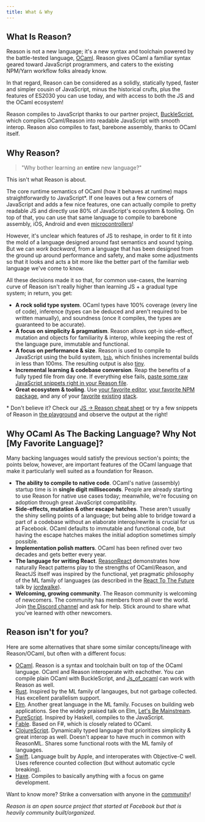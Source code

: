 ```yaml
---
title: What & Why
---
```


## What Is Reason?

Reason is not a new language; it's a new syntax and toolchain powered by the battle-tested language, [OCaml](http://ocaml.org). Reason gives OCaml a familiar syntax geared toward JavaScript programmers, and caters to the existing NPM/Yarn workflow folks already know.

In that regard, Reason can be considered as a solidly, statically typed, faster and simpler cousin of JavaScript, minus the historical crufts, plus the features of ES2030 you can use today, and with access to both the JS and the OCaml ecosystem!

Reason compiles to JavaScript thanks to our partner project, [BuckleScript](https://bucklescript.github.io), which compiles OCaml/Reason into readable JavaScript with smooth interop. Reason also compiles to fast, barebone assembly, thanks to OCaml itself.

## Why Reason?

> "Why bother learning an **entire** new language?"

This isn't what Reason is about.

The core runtime semantics of OCaml (how it behaves at runtime) maps straightforwardly to JavaScript\*. If one leaves out a few corners of JavaScript and adds a few nice features, one can actually compile to pretty readable JS and directly use 80% of JavaScript's ecosystem & tooling. On top of that, you can use that same language to compile to barebone assembly, iOS, Android and even [microcontrollers](http://www.algo-prog.info/ocapic/web/index.php?id=ocapic)!

However, it's unclear which features of JS to reshape, in order to fit it into the mold of a language designed around fast semantics and sound typing. But we can _work backward_, from a language that has been designed from the ground up around performance and safety, and make some adjustments so that it looks and acts a bit more like the better part of the familiar web language we've come to know.

All these decisions made it so that, for common use-cases, the learning curve of Reason isn't really higher than learning JS + a gradual type system; in return, you get:

- **A rock solid type system**. OCaml types have 100% coverage (every line of code), inference (types can be deduced and aren't required to be written manually), and soundness (once it compiles, the types are guaranteed to be accurate).
- **A focus on simplicity & pragmatism**. Reason allows opt-in side-effect, mutation and objects for familiarity & interop, while keeping the rest of the language pure, immutable and functional.
- **A focus on performance & size**. Reason is used to compile to JavaScript using the build system, [`bsb`](https://bucklescript.github.io/docs/en/build-overview.html), which finishes incremental builds in less than 100ms. The resulting output is also [tiny](https://twitter.com/bobzhang1988/status/827562467148623875).
- **Incremental learning & codebase conversion**. Reap the benefits of a fully typed file from day one. If everything else fails, [paste some raw JavaScript snippets right in your Reason file](interop.md).
- **Great ecosystem & tooling**. Use [your favorite editor](editor-plugins.md), [your favorite NPM package](libraries.md), and any of your [favorite](https://github.com/reasonml/reason-react) [existing](https://github.com/reasonml-community/bs-jest) [stack](https://webpack.js.org).

\* Don't believe it? Check our [JS -> Reason cheat sheet](syntax-cheatsheet.md) or try a few snippets of Reason in [the playground](/try.html) and observe the output at the right!

## Why OCaml As The Backing Language? Why Not [My Favorite Language]?

Many backing languages would satisfy the previous section's points; the points below, however, are important features of the OCaml language that make it particularly well suited as a foundation for Reason.

- **The ability to compile to native code**. OCaml's native (assembly) startup time is in **single digit milliseconds**. People are already starting to use Reason for native use cases today; meanwhile, we're focusing on adoption through great JavaScript compatibility.
- **Side-effects, mutation & other escape hatches**. These aren't usually the shiny selling points of a language; but being able to bridge toward a part of a codebase without an elaborate interop/rewrite is crucial for us at Facebook. OCaml defaults to immutable and functional code, but having the escape hatches makes the initial adoption sometimes simply possible.
- **Implementation polish matters**. OCaml has been refined over two decades and gets better every year.
- **The language for writing React**. [ReasonReact](//reasonml.github.io/reason-react/) demonstrates how naturally React patterns play to the strengths of OCaml/Reason, and ReactJS itself was inspired by the functional, yet pragmatic philosophy of the ML family of languages (as described in the [React To The Future](https://www.youtube.com/watch?v=5fG_lyNuEAw) talk by [jordwalke](https://twitter.com/jordwalke)).
- **Welcoming, growing community**. The Reason community is welcoming of newcomers. The community has members from all over the world. Join [the Discord channel](https://discord.gg/reasonml) and ask for help. Stick around to share what you've learned with other newcomers.

## Reason isn't for you?

Here are some alternatives that share some similar concepts/lineage with Reason/OCaml, but often with a different focus:

- [OCaml](http://ocaml.org). Reason is a syntax and toolchain built on top of the OCaml language. OCaml and Reason interoperate with eachother. You can compile plain OCaml with BuckleScript, and [Js_of_ocaml](http://ocsigen.org/js_of_ocaml/) can work with Reason as well.
- [Rust](http://rust-lang.org). Inspired by the ML family of langauges, but not garbage collected. Has excellent parallelism support.
- [Elm](http://elm-lang.org). Another great language in the ML family. Focuses on building web applications. See the widely praised talk on Elm, [Let's Be Mainstream](https://www.youtube.com/watch?v=oYk8CKH7OhE).
- [PureScript](http://www.purescript.org). Inspired by Haskell, compiles to the JavaScript.
- [Fable](http://fable.io/). Based on F#, which is closely related to OCaml.
- [ClojureScript](https://clojurescript.org). Dynamically typed language that prioritizes simplicity & great interop as well. Doesn't appear to have much in common with ReasonML. Shares some functional roots with the ML family of languages.
- [Swift](https://www.apple.com/swift/). Language built by Apple, and interoperates with Objective-C well. Uses reference counted collection (but without automatic cycle breaking).
- [Haxe](https://haxe.org). Compiles to basically anything with a focus on game development.

Want to know more? Strike a conversation with anyone in the [community](community.md)!

_Reason is an open source project that started at Facebook but that is heavily community built/organized_.
